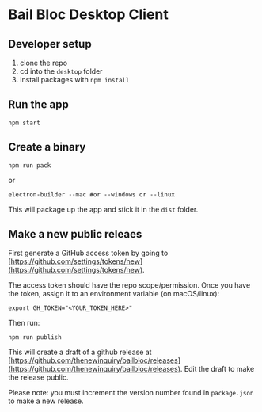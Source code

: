 # Bail Bloc Desktop Client

## Developer setup

1. clone the repo
2. cd into the `desktop` folder
3. install packages with `npm install`

## Run the app

```
npm start
```

## Create a binary

```
npm run pack
```

or 

```
electron-builder --mac #or --windows or --linux
```

This will package up the app and stick it in the `dist` folder.

## Make a new public releaes

First generate a GitHub access token by going to [https://github.com/settings/tokens/new](https://github.com/settings/tokens/new).

The access token should have the repo scope/permission. Once you have the token, assign it to an environment variable (on macOS/linux):

```
export GH_TOKEN="<YOUR_TOKEN_HERE>"
```

Then run:

```
npm run publish
```

This will create a draft of a github release at [https://github.com/thenewinquiry/bailbloc/releases](https://github.com/thenewinquiry/bailbloc/releases). Edit the draft to make the release public.

Please note: you must increment the version number found in `package.json` to make a new release.
